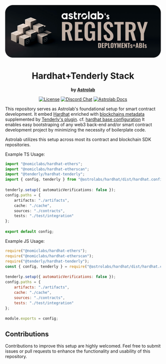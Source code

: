 <div align="center">
  <img border-radius="25px" max-height="250px" src="./banner.png" />
  <h1>Hardhat+Tenderly Stack</h1>
  <p>
    <strong>by <a href="https://astrolab.fi">Astrolab<a></strong>
  </p>
  <p>
    <!-- <a href="https://github.com/AstrolabFinance/hardhat/actions"><img alt="Build Status" src="https://github.com/AstrolabFinance/hardhat/actions/workflows/tests.yaml/badge.svg" /></a> -->
    <a href="https://opensource.org/licenses/MIT"><img alt="License" src="https://img.shields.io/github/license/AstrolabFinance/hardhat?color=3AB2FF" /></a>
    <a href="https://discord.gg/PtAkTCwueu"><img alt="Discord Chat" src="https://img.shields.io/discord/984518964371673140"/></a>
    <a href="https://docs.astrolab.fi"><img alt="Astrolab Docs" src="https://img.shields.io/badge/astrolab_docs-F9C3B3" /></a>
  </p>
</div>

This repository serves as Astrolab's foundational setup for smart contract development.
It embed [Hardhat](https://github.com/NomicFoundation/hardhat) enriched with [blockchains metadata](./_networks.json) supplemented by [Tenderly's plugin](https://github.com/Tenderly/hardhat-tenderly).
cf. [hardhat base configuration](./hardhat.config.ts)
It enables easy bootstraping of any web3 back-end and/or smart contract development project by minimizing the necessity of boilerplate code.

Astrolab utilizes this setup across most its contract and blockchain SDK repositories.

Example TS Usage:

```typescript
import "@nomiclabs/hardhat-ethers";
import "@nomiclabs/hardhat-etherscan";
import "@tenderly/hardhat-tenderly";
import { config, tenderly } from "@astrolabs/hardhat/dist/hardhat.config";

tenderly.setup({ automaticVerifications: false });
config.paths = {
    artifacts: "./artifacts",
    cache: "./cache",
    sources: "./contracts",
    tests: "./test/integration"
};

export default config;
```

Example JS Usage:
```javascript
require("@nomiclabs/hardhat-ethers");
require("@nomiclabs/hardhat-etherscan");
require("@tenderly/hardhat-tenderly");
const { config, tenderly } = require("@astrolabs/hardhat/dist/hardhat.config");

tenderly.setup({ automaticVerifications: false });
config.paths = {
    artifacts: "./artifacts",
    cache: "./cache",
    sources: "./contracts",
    tests: "./test/integration"
};

module.exports = config;
```

## Contributions
Contributions to improve this setup are highly welcomed. Feel free to submit issues or pull requests to enhance the functionality and usability of this repository.

